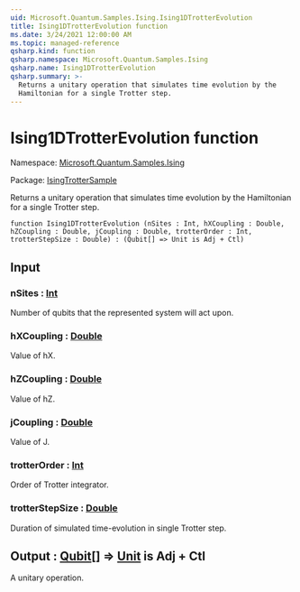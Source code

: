 ```yaml
---
uid: Microsoft.Quantum.Samples.Ising.Ising1DTrotterEvolution
title: Ising1DTrotterEvolution function
ms.date: 3/24/2021 12:00:00 AM
ms.topic: managed-reference
qsharp.kind: function
qsharp.namespace: Microsoft.Quantum.Samples.Ising
qsharp.name: Ising1DTrotterEvolution
qsharp.summary: >-
  Returns a unitary operation that simulates time evolution by the
  Hamiltonian for a single Trotter step.
---
```


# Ising1DTrotterEvolution function

Namespace: [Microsoft.Quantum.Samples.Ising](xref:Microsoft.Quantum.Samples.Ising)

Package: [IsingTrotterSample](https://nuget.org/packages/IsingTrotterSample)


Returns a unitary operation that simulates time evolution by theHamiltonian for a single Trotter step.

```qsharp
function Ising1DTrotterEvolution (nSites : Int, hXCoupling : Double, hZCoupling : Double, jCoupling : Double, trotterOrder : Int, trotterStepSize : Double) : (Qubit[] => Unit is Adj + Ctl)
```


## Input

### nSites : [Int](xref:microsoft.quantum.lang-ref.int)

Number of qubits that the represented system will act upon.


### hXCoupling : [Double](xref:microsoft.quantum.lang-ref.double)

Value of hX.


### hZCoupling : [Double](xref:microsoft.quantum.lang-ref.double)

Value of hZ.


### jCoupling : [Double](xref:microsoft.quantum.lang-ref.double)

Value of J.


### trotterOrder : [Int](xref:microsoft.quantum.lang-ref.int)

Order of Trotter integrator.


### trotterStepSize : [Double](xref:microsoft.quantum.lang-ref.double)

Duration of simulated time-evolution in single Trotter step.



## Output : [Qubit](xref:microsoft.quantum.lang-ref.qubit)[] => [Unit](xref:microsoft.quantum.lang-ref.unit)  is Adj + Ctl

A unitary operation.